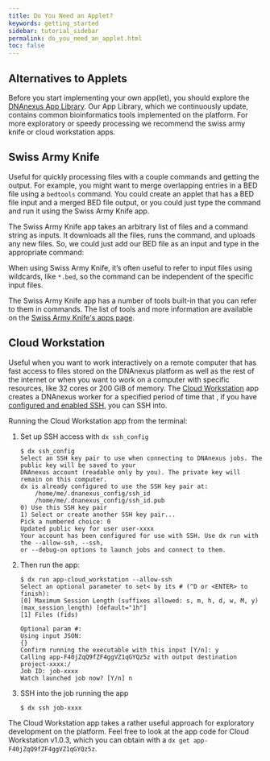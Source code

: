 ```yaml
---
title: Do You Need an Applet?
keywords: getting_started
sidebar: tutorial_sidebar
permalink: do_you_need_an_applet.html
toc: false
---
```


##  Alternatives to Applets
Before you start implementing your own app(let), you should explore the [DNAnexus App Library](https://platform.dnanexus.com/apps). Our App Library, which we continuously update, contains common bioinformatics tools implemented on the platform. For more exploratory or speedy processing we recommend the swiss army knife or cloud workstation apps.

##  Swiss Army Knife

Useful for quickly processing files with a couple commands and getting the
output. For example, you might want to merge overlapping entries in a BED file
using a `bedtools` command. You could create an applet that has a BED file input
and a merged BED file output, or you could just type the command and run it using
the Swiss Army Knife app.

The Swiss Army Knife app takes an arbitrary list of files and a command string as
inputs. It downloads all the files, runs the command, and uploads any new files.
So, we could just add our BED file as an input and type in the appropriate command:

When using Swiss Army Knife, it’s often useful to refer to input files using wildcards, like
`*.bed`, so the command can be independent of the specific input files.

The Swiss Army Knife app has a number of tools built-in that you can refer to them
in commands. The list of tools and more information are available on the
[Swiss Army Knife's apps page](https://platform.dnanexus.com/app/swiss-army-knife).

##  Cloud Workstation

Useful when you want to work interactively on a remote computer that has fast
access to files stored on the DNAnexus platform as well as the rest of the internet
 or when you want to work on a computer with specific resources, like 32 cores or
200 GiB of memory. The [Cloud Workstation](https://wiki.dnanexus.com/Developer-Tutorials/Cloud-Workstations) app creates a DNAnexus worker for a specified period of time that
, if you have [configured and enabled SSH](https://wiki.dnanexus.com/developer-tutorials/connecting-to-jobs), you can SSH into.

Running the Cloud Workstation app from the terminal:

1.  Set up SSH access with `dx ssh_config`

    ```shell
    $ dx ssh_config
    Select an SSH key pair to use when connecting to DNAnexus jobs. The public key will be saved to your
    DNAnexus account (readable only by you). The private key will remain on this computer.                              
    dx is already configured to use the SSH key pair at:
        /home/me/.dnanexus_config/ssh_id
        /home/me/.dnanexus_config/ssh_id.pub
    0) Use this SSH key pair
    1) Select or create another SSH key pair...                                                                                             
    Pick a numbered choice: 0
    Updated public key for user user-xxxx
    Your account has been configured for use with SSH. Use dx run with the --allow-ssh, --ssh,
    or --debug-on options to launch jobs and connect to them.
    ```
    
2.  Then run the app:
    
    ```shell
    $ dx run app-cloud_workstation --allow-ssh                                                
    Select an optional parameter to set< by its # (^D or <ENTER> to finish):        
    [0] Maximum Session Length (suffixes allowed: s, m, h, d, w, M, y) (max_session_length) [default="1h"]                                 
    [1] Files (fids)                                         
                  
    Optional param #:
    Using input JSON:
    {}                                                                                                                                      
    Confirm running the executable with this input [Y/n]: y                                                                                 
    Calling app-F40jZqQ9fZF4ggVZ1qGYQz5z with output destination project-xxxx:/                                         
    Job ID: job-xxxx                                                                                                    
    Watch launched job now? [Y/n] n
    ```
    
3.  SSH into the job running the app
    
    ```shell
    $ dx ssh job-xxxx
    ```

The Cloud Workstation app takes a rather useful approach for exploratory development on the platform. Feel free to look at the app code for Cloud Workstation v1.0.3, which you can obtain with a `dx get app-F40jZqQ9fZF4ggVZ1qGYQz5z`.

